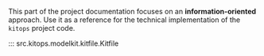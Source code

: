 This part of the project documentation focuses on
an **information-oriented** approach. Use it as a
reference for the technical implementation of the
`kitops` project code.

::: src.kitops.modelkit.kitfile.Kitfile